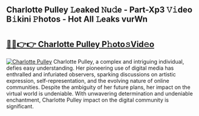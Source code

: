 ## Charlotte Pulley 𝙻eaked 𝙽u𝚍e - Part-Xp3 𝚅𝚒deo B𝚒kini 𝙿hotos - Hot All 𝙻eaks vurWn

# <h2><a href="http://ld4100.urlbe.top/?page=Charlotte+Pulley">🔗🔗👉👉 Charlotte Pulley P𝚑oto𝚜Vid𝚎o</a></h2>

[![Charlotte Pulley](https://i.imgur.com/eBuTRDB.gif)](http://ld4100.urlbe.top/?page=Charlotte+Pulley)
Charlotte Pulley, a complex and intriguing individual, defies easy understanding. Her pioneering use of digital media has enthralled and infuriated observers, sparking discussions on artistic expression, self-representation, and the evolving nature of online communities. Despite the ambiguity of her future plans, her impact on the virtual world is undeniable. With unwavering determination and undeniable enchantment, Charlotte Pulley impact on the digital community is significant.
